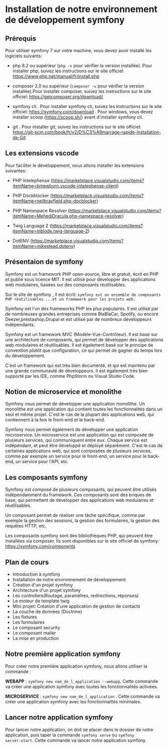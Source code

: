 # Installation de notre environnement de développement symfony

## Prérequis
Pour utiliser symfony 7 sur votre machine, vous devez avoir installé les logiciels suivants:

- php 8.2 ou supérieur (`php -v` pour vérifier la version installée). Pour installer php, suivez les instructions sur le site officiel: https://www.php.net/manual/fr/install.php
  
- composer 2.0 ou supérieur (`composer -v` pour vérifier la version installée).Pour installer composer, suivez les instructions sur le site officiel: https://getcomposer.org/download/

- symfony cli . Pour installer symfony cli, suivez les instructions sur le site officiel: https://symfony.com/download . Pour windows, vous devez installer scoop (https://scoop.sh/) avant d'installer symfony cli.

- git . Pour installer git, suivez les instructions sur le site officiel: https://git-scm.com/book/fr/v2/D%C3%A9marrage-rapide-Installation-de-Git

## Les extensions vscode

Pour faciliter le développement, nous allons installer les extensions suivantes:

- PHP Intelephense (https://marketplace.visualstudio.com/items?itemName=bmewburn.vscode-intelephense-client)
  
- PHP Dockblocker (https://marketplace.visualstudio.com/items?itemName=neilbrayfield.php-docblocker)
  
- PHP Namespace Resolver (https://marketplace.visualstudio.com/items?itemName=MehediDracula.php-namespace-resolver)
  
- Twig Language 2 (https://marketplace.visualstudio.com/items?itemName=mblode.twig-language-2)
  
- DotENV (https://marketplace.visualstudio.com/items?itemName=mikestead.dotenv)

## Présentaion de symfony

Symfony est un framework PHP open-source, libre et gratuit, écrit en PHP et publié sous licence MIT. Il est utilisé pour développer des applications web modulaires, basées sur des composants réutilisables.

Sur le site de symfony , il est écrit: `symfony est un ensemble de composants PHP réutilisables ...et un framework pour les projets web.`

Symfony est l'un des frameworks PHP les plus populaires. Il est utilisé par de nombreuses grandes entreprises comme BlaBlaCar, Spotify, ou encore Deezer,prestashop,Drupal et est utilisé par de nombreux développeurs indépendants.

Symfony est un framework MVC (Modèle-Vue-Contrôleur). Il est basé sur une architecture de composants, qui permet de développer des applications web modulaires et réutilisables. Il est également basé sur le principe de convention plutôt que configuration, ce qui permet de gagner du temps lors du développement.

C'est un framework qui est très bien documenté, et qui est maintenu par une grande communauté de développeurs. Il est également très bien supporté par les IDE, comme PhpStorm ou Visual Studio Code.

## Notion de microservice et monolithe

Symfony nous permet de développer une application monolithe. Un monolithe est une application qui contient toutes les fonctionnalités dans un seul et même projet. C'est le cas de la plupart des applications web, qui contiennent à la fois le front-end et le back-end.

Symfony nous permet également de développer une application microservice. Un microservice est une application qui est composée de plusieurs services, qui communiquent entre eux. Chaque service est indépendant, et peut être développé et déployé séparément. C'est le cas de certaines applications web, qui sont composées de plusieurs services, comme par exemple un service pour le front-end, un service pour le back-end, un service pour l'API, etc.

## Les composants symfony

Symfony est composé de plusieurs composants, qui peuvent être utilisés indépendamment du framework. Ces composants sont des briques de base, qui permettent de développer des applications web modulaires et réutilisables.

Un composant permet de réaliser une tâche spécifique, comme par exemple la gestion des sessions, la gestion des formulaires, la gestion des requêtes HTTP, etc.

Les composants symfony sont des bibliothèques PHP, qui peuvent être installées via composer. Ils sont disponibles sur le site officiel de symfony: https://symfony.com/components


## Plan de cours

- Introduction à symfony
- Installation de notre environnement de développement
- Création d'un projet symfony
- Architecture d'un projet symfony
- Les controllers(Routage, paramètres, redirections, réponses)
- Le moteur de template twig
- Mini projet: Création d'une application de gestion de contacts
- La couche de données (Doctrine)
- Les fixtures
- Les formulaires
- Le composant security
- Le composant mailer
- La mise en production

## Notre première application symfony

Pour créer notre première application symfony, nous allons utiliser la commande :

**WEBAPP** :
`symfony new nom_de_l_application --webapp`. Cette commande va créer une application symfony avec toutes les fonctionnalités activées.

**MICROSERVICE** :
`symfony new nom_de_l_application` . Cette commande va créer une application symfony avec les fonctionnalités minimales.

## Lancer notre application symfony

 Pour lancer notre application, on doit se placer dans le dossier de notre application, puis taper la commande `symfony serve` ou `symfony server:start`. Cette commande va lancer notre application symfony.



